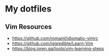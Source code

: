 # My dotfiles

## Vim Resources
 - https://github.com/romainl/idiomatic-vimrc
 - https://github.com/iggredible/Learn-Vim
 - https://blog.joren.ga/tools/vim-learning-steps
